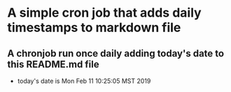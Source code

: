 A simple cron job that adds daily timestamps to markdown file
============================================================
## A chronjob run once daily adding today's date to this README.md file
* today's date is Mon Feb 11 10:25:05 MST 2019
